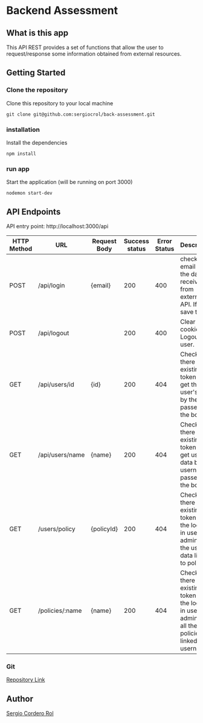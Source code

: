 # Backend Assessment

## What is this app

This API REST provides a set of functions that allow the user to request/response some information obtained from external resources.

## Getting Started

### Clone the repository

Clone this repository to your local machine

```
git clone git@github.com:sergiocrol/back-assessment.git
```

### installation

Install the dependencies

```
npm install
```

### run app

Start the application (will be running on port 3000)

```
nodemon start-dev
```


## API Endpoints

API entry point: http://localhost:3000/api

| HTTP Method | URL                         | Request Body                 | Success status | Error Status | Description                                                 
| ----------- | --------------------------- | ---------------------------- | -------------- | ------------ | ---------------------------------------
| POST        | /api/login                  | {email}                      | 200            | 400          | check if the email is in the data received from external API. If it is, save token.
| POST        | /api/logout                 |                              | 200            | 400          | Clear cookie. Logout of user.
| GET         | /api/users/id               | {id}                         | 200            | 404          | Check if there is an existing token and get the user's data by the id passed in the body
| GET         | /api/users/name             | {name}                       | 200            | 404          | Check if there is an existing token and get user data by username passed in the body
| GET         | /users/policy               | {policyId}                   | 200            | 404          | Check if there is an existing token and if the logged in user is an admin. Get the user data linked to policy
| GET         | /policies/:name             | {name}                       | 200            | 404          | Check if there is an existing token and if the logged in user is an admin. Get all the policies linked to username

### Git

[Repository Link](https://github.com/sergiocrol/back-assessment)

## Author

[Sergio Cordero Rol](https://github.com/sergiocrol)